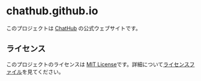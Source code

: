 # chathub.github.io
このプロジェクトは [ChatHub](https://github.com/coreizer/ChatHub) の公式ウェブサイトです。

## ライセンス
このプロジェクトのライセンスは [MIT License](LICENSE)です。詳細について[ライセンスファイル](LICENSE)を見てください。

